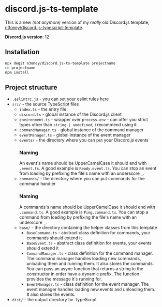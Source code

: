 # discord.js-ts-template
This is a new *(not anymore)* version of my *really* old Discord.js template, [n3oney/discord.js-typescript-template](https://github.com/n3oney/discord.js-typescript-template).

**Discord.js version**: 12

## Installation
```sh
npx degit n3oney/discord.js-ts-template projectname
cd projectname
npm install
```

## Project structure
* `.eslintrc.js` - you can set your eslint rules here
* `src/` - the source TypeScript files
    * `index.ts` - the entry file
    * `discord.ts` - global instance of the Discord.js client
    * `environment.ts` - wrapper over `process.env` - can offer you strict types other than `string | undefined`, i recommend using it
    * `commandManager.ts` - global instance of the command manager
    * `eventManager.ts` - global instance of the event manager
    * `events/` - the directory where you can put your Discord.js events
        ### Naming
        An event's name should be UpperCamelCase it should end with `.event.ts`.
        A good example is `Ready.event.ts`.
        You can stop an event from loading by prefixing the file's name with an underscore `_`.
    * `commands/` - the directory where you can put commands for the command handler
        ### Naming
        A commands's name should be UpperCamelCase it should end with `.command.ts`.
        A good example is `Ping.command.ts`.
        You can stop a command from loading by prefixing the file's name with an underscore `_`.
    * `base/` - the directory containing the helper classes from this template
        * `BaseCommand.ts` - abstract class definition for commands, your commands should extend it
        * `BaseEvent.ts` - abstract class definition for events, your events should extend it
        * `CommandManager.ts` - class definition for the command manager. The command manager handles loading new commands, unloading them and running them. It also stores the commands. You can pass an async function that returns a string to the constructor in order have a dynamic prefix. The function provides the message it's running for.
        * `EventManager.ts` - class definition for the event manager. The event manager handles loading new events and unloading them. It also stores the events.
* `dist/` - the output directory for TypeScript
